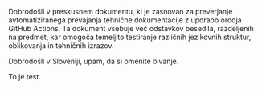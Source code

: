 Dobrodošli v preskusnem dokumentu, ki je zasnovan za preverjanje avtomatiziranega prevajanja tehnične dokumentacije z uporabo orodja GitHub Actions.
Ta dokument vsebuje več odstavkov besedila, razdeljenih na predmet, kar omogoča temeljito testiranje različnih jezikovnih struktur, oblikovanja in tehničnih izrazov.

Dobrodošli v Sloveniji, upam, da si omenite bivanje.

To je test